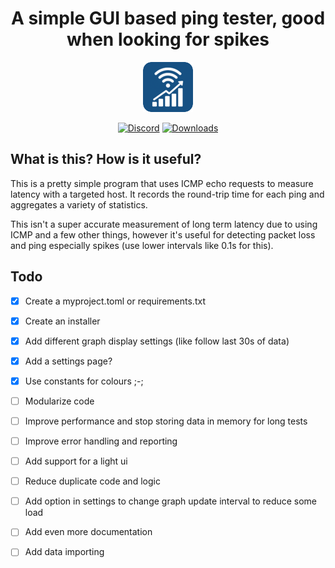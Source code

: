 <h1 align="center">
A simple GUI based ping tester, good when looking for spikes
</h1>



<div align="center">

![pl_logo](https://raw.githubusercontent.com/fivepandasna/Ping-Poller/main/assets/icons/icon-80.png)

[![Discord](https://img.shields.io/badge/Discord-FivePandas-9089DA?logo=discord&style=for-the-badge)](https://discord.com/users/628709323068932125)
[![Downloads](https://img.shields.io/github/downloads/fivepandasna/Ping-Poller/total?label=downloads&color=208a19&logo=github&style=for-the-badge)](https://github.com/fivepandasna/Ping-Poller/releases)
</div>

## What is this? How is it useful?

This is a pretty simple program that uses ICMP echo requests to measure latency with a targeted host. It records the round-trip time for each ping and aggregates a variety of statistics. 

This isn't a super accurate measurement of long term latency due to using ICMP and a few other things, however it's useful for detecting packet loss and ping especially spikes (use lower intervals like 0.1s for this). 

## Todo

- [x] Create a myproject.toml or requirements.txt
- [x] Create an installer
- [x] Add different graph display settings (like follow last 30s of data)
- [x] Add a settings page?
- [x] Use constants for colours ;-;
- [ ] Modularize code
- [ ] Improve performance and stop storing data in memory for long tests
- [ ] Improve error handling and reporting
- [ ] Add support for a light ui
- [ ] Reduce duplicate code and logic
- [ ] Add option in settings to change graph update interval to reduce some load
- [ ] Add even more documentation
- [ ] Add data importing
 
